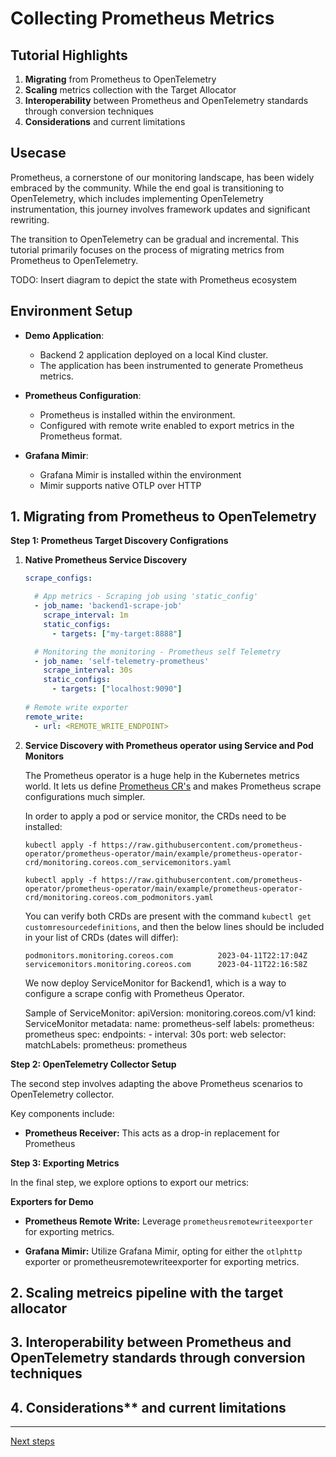 # Collecting Prometheus Metrics

## Tutorial Highlights

1. **Migrating** from Prometheus to OpenTelemetry
2. **Scaling** metrics collection with the Target Allocator
3. **Interoperability** between Prometheus and OpenTelemetry standards through conversion techniques
4. **Considerations** and current limitations

## Usecase

Prometheus, a cornerstone of our monitoring landscape, has been widely embraced by the community. While the end goal is transitioning to OpenTelemetry, which includes implementing OpenTelemetry instrumentation, this journey involves framework updates and significant rewriting.

The transition to OpenTelemetry can be gradual and incremental. This tutorial primarily focuses on the process of migrating metrics from Prometheus to OpenTelemetry.

TODO: Insert diagram to depict the state with Prometheus ecosystem

## Environment Setup 

- **Demo Application**:
  - Backend 2 application deployed on a local Kind cluster.
  - The application has been instrumented to generate Prometheus metrics.

- **Prometheus Configuration**:
  - Prometheus is installed within the environment.
  - Configured with remote write enabled to export metrics in the Prometheus format.

- **Grafana Mimir**:
  - Grafana Mimir is installed within the environment
  - Mimir supports native OTLP over HTTP

## 1. Migrating from Prometheus to OpenTelemetry

**Step 1: Prometheus Target Discovery Configrations**

1. **Native Prometheus Service Discovery**

    ```yaml
    scrape_configs:

      # App metrics - Scraping job using 'static_config'
      - job_name: 'backend1-scrape-job'
        scrape_interval: 1m
        static_configs:
          - targets: ["my-target:8888"]

      # Monitoring the monitoring - Prometheus self Telemetry
      - job_name: 'self-telemetry-prometheus'
        scrape_interval: 30s
        static_configs:
          - targets: ["localhost:9090"]
        
    # Remote write exporter
    remote_write:
      - url: <REMOTE_WRITE_ENDPOINT>
      ```
2. **Service Discovery with Prometheus operator using Service and Pod Monitors**

    The Prometheus operator is a huge help in the Kubernetes metrics world. It lets us define [Prometheus CR's](https://github.com/prometheus-operator/prometheus-operator#customresourcedefinitions) and makes Prometheus scrape configurations much simpler.

    In order to apply a pod or service monitor, the CRDs need to be installed:

    ```shell
    kubectl apply -f https://raw.githubusercontent.com/prometheus-operator/prometheus-operator/main/example/prometheus-operator-crd/monitoring.coreos.com_servicemonitors.yaml

    kubectl apply -f https://raw.githubusercontent.com/prometheus-operator/prometheus-operator/main/example/prometheus-operator-crd/monitoring.coreos.com_podmonitors.yaml
    ```

    You can verify both CRDs are present with the command `kubectl get customresourcedefinitions`, and then the below lines 
    should be included in your list of CRDs (dates will differ):
    ```shell
    podmonitors.monitoring.coreos.com          2023-04-11T22:17:04Z
    servicemonitors.monitoring.coreos.com      2023-04-11T22:16:58Z
    ```

    We now deploy ServiceMonitor for Backend1, which is a way to configure a scrape config with Prometheus Operator.

    Sample of ServiceMonitor:
      apiVersion: monitoring.coreos.com/v1
      kind: ServiceMonitor
      metadata:
        name: prometheus-self
        labels:
          prometheus: prometheus
      spec:
        endpoints:
          - interval: 30s
            port: web
        selector:
          matchLabels:
            prometheus: prometheus


**Step 2: OpenTelemetry Collector Setup**

  The second step involves adapting the above Prometheus scenarios to OpenTelemetry collector. 

  Key components include:

  - **Prometheus Receiver:** This acts as a drop-in replacement for Prometheus


**Step 3: Exporting Metrics**

  In the final step, we explore options to export our metrics:

  **Exporters for Demo**

  - **Prometheus Remote Write:** Leverage ```prometheusremotewriteexporter ```for exporting metrics.

  - **Grafana Mimir:** Utilize Grafana Mimir, opting for either the ```otlphttp``` exporter or prometheusremotewriteexporter for exporting metrics.



## 2. Scaling metreics pipeline with the target allocator





## 3. Interoperability between Prometheus and OpenTelemetry standards through conversion techniques



## 4. Considerations** and current limitations


---
[Next steps](./06-collecting-k8s-infra-metrics.md)
